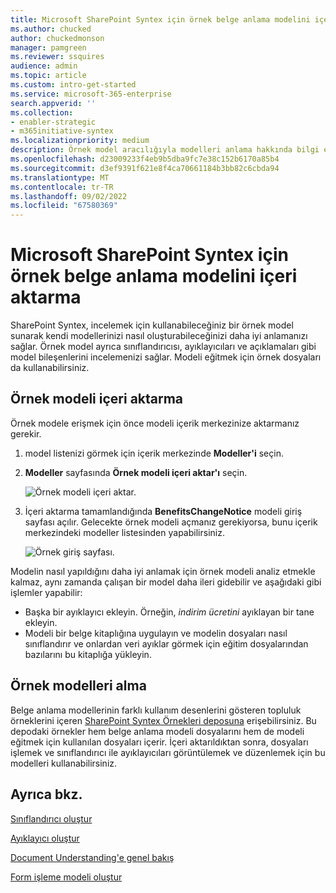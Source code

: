 ```yaml
---
title: Microsoft SharePoint Syntex için örnek belge anlama modelini içeri aktarma
ms.author: chucked
author: chuckedmonson
manager: pamgreen
ms.reviewer: ssquires
audience: admin
ms.topic: article
ms.custom: intro-get-started
ms.service: microsoft-365-enterprise
search.appverid: ''
ms.collection:
- enabler-strategic
- m365initiative-syntex
ms.localizationpriority: medium
description: Örnek model aracılığıyla modelleri anlama hakkında bilgi edinin.
ms.openlocfilehash: d23009233f4eb9b5dba9fc7e38c152b6170a85b4
ms.sourcegitcommit: d3ef9391f621e8f4ca70661184b3bb82c6cbda94
ms.translationtype: MT
ms.contentlocale: tr-TR
ms.lasthandoff: 09/02/2022
ms.locfileid: "67580369"
---
```

# <a name="import-a-sample-document-understanding-model-for-microsoft-sharepoint-syntex"></a>Microsoft SharePoint Syntex için örnek belge anlama modelini içeri aktarma

SharePoint Syntex, incelemek için kullanabileceğiniz bir örnek model sunarak kendi modellerinizi nasıl oluşturabileceğinizi daha iyi anlamanızı sağlar. Örnek model ayrıca sınıflandırıcısı, ayıklayıcıları ve açıklamaları gibi model bileşenlerini incelemenizi sağlar. Modeli eğitmek için örnek dosyaları da kullanabilirsiniz.

## <a name="import-the-sample-model"></a>Örnek modeli içeri aktarma

Örnek modele erişmek için önce modeli içerik merkezinize aktarmanız gerekir.

1. model listenizi görmek için içerik merkezinde **Modeller'i** seçin.</br>
2. **Modeller** sayfasında **Örnek modeli içeri aktar'ı** seçin.</br>

    ![Örnek modeli içeri aktar.](../media/content-understanding/import-sample-model.png) </br>

3. İçeri aktarma tamamlandığında **BenefitsChangeNotice** modeli giriş sayfası açılır. Gelecekte örnek modeli açmanız gerekiyorsa, bunu içerik merkezindeki modeller listesinden yapabilirsiniz. </br>

     ![Örnek giriş sayfası.](../media/content-understanding/sample-home-page.png)</br>

Modelin nasıl yapıldığını daha iyi anlamak için örnek modeli analiz etmekle kalmaz, aynı zamanda çalışan bir model daha ileri gidebilir ve aşağıdaki gibi işlemler yapabilir:

- Başka bir ayıklayıcı ekleyin. Örneğin, *indirim ücretini* ayıklayan bir tane ekleyin.
- Modeli bir belge kitaplığına uygulayın ve modelin dosyaları nasıl sınıflandırır ve onlardan veri ayıklar görmek için eğitim dosyalarından bazılarını bu kitaplığa yükleyin.

## <a name="get-sample-models"></a>Örnek modelleri alma

Belge anlama modellerinin farklı kullanım desenlerini gösteren topluluk örneklerini içeren [SharePoint Syntex Örnekleri deposuna](https://github.com/pnp/syntex-samples) erişebilirsiniz. Bu depodaki örnekler hem belge anlama modeli dosyalarını hem de modeli eğitmek için kullanılan dosyaları içerir. İçeri aktarıldıktan sonra, dosyaları işlemek ve sınıflandırıcı ile ayıklayıcıları görüntülemek ve düzenlemek için bu modelleri kullanabilirsiniz.

## <a name="see-also"></a>Ayrıca bkz.
[Sınıflandırıcı oluştur](create-a-classifier.md)

[Ayıklayıcı oluştur](create-an-extractor.md)

[Document Understanding'e genel bakış](document-understanding-overview.md)

[Form işleme modeli oluştur](create-a-form-processing-model.md)  
